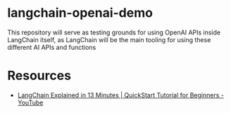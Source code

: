 # langchain-openai-demo
 This repository will serve as testing grounds for using OpenAI APIs inside LangChain itself, as LangChain will be the main tooling for using these different AI APIs and functions

# Resources
- [LangChain Explained in 13 Minutes | QuickStart Tutorial for Beginners - YouTube](https://www.youtube.com/watch?v=aywZrzNaKjs)